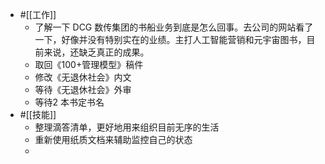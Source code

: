 - #[[工作]]
    - 了解一下 DCG 数传集团的书船业务到底是怎么回事。去公司的网站看了一下，好像并没有特别实在的业绩。主打人工智能营销和元宇宙图书，目前来说，还缺乏真正的成果。
    - 取回《100+管理模型》稿件
    - 修改《无退休社会》内文
    - 等待《无退休社会》外审
    - 等待2 本书定书名
- #[[技能]]
    - 整理滴答清单，更好地用来组织目前无序的生活
    - 重新使用纸质文档来辅助监控自己的状态
    - 
